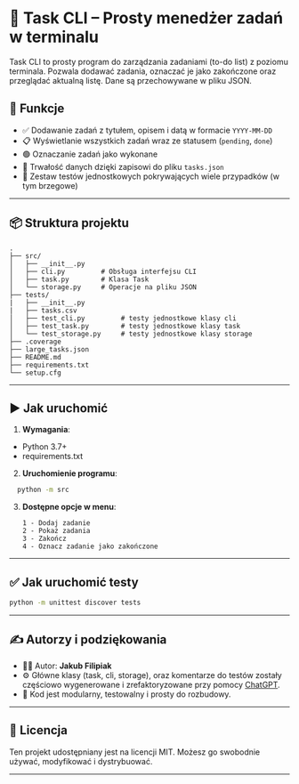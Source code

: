 # 📝 Task CLI – Prosty menedżer zadań w terminalu

Task CLI to prosty program do zarządzania zadaniami (to-do list) z poziomu terminala. Pozwala dodawać zadania, oznaczać je jako zakończone oraz przeglądać aktualną listę. Dane są przechowywane w pliku JSON.

## 🚀 Funkcje

* ✅ Dodawanie zadań z tytułem, opisem i datą w formacie `YYYY-MM-DD`
* 📋 Wyświetlanie wszystkich zadań wraz ze statusem (`pending`, `done`)
* 🟢 Oznaczanie zadań jako wykonane
* 📀 Trwałość danych dzięki zapisowi do pliku `tasks.json`
* 🧪 Zestaw testów jednostkowych pokrywających wiele przypadków (w tym brzegowe)

---

## 📦 Struktura projektu

```
.
├── src/
│   ├── __init__.py
│   ├── cli.py         # Obsługa interfejsu CLI
│   ├── task.py        # Klasa Task
│   └── storage.py     # Operacje na pliku JSON
├── tests/
|	├── __init__.py		
|	├── tasks.csv
│   ├── test_cli.py         # testy jednostkowe klasy cli
│   ├── test_task.py        # testy jednostkowe klasy task
│   └── test_storage.py		# testy jednostkowe klasy storage
├── .coverage 
├── large_tasks.json       
├── README.md
├── requirements.txt
└── setup.cfg
```

---

## ▶️ Jak uruchomić

1. **Wymagania**:

* Python 3.7+
* requirements.txt

2. **Uruchomienie programu**:

```bash
  python -m src
```

3. **Dostępne opcje w menu**:

   ```
   1 - Dodaj zadanie
   2 - Pokaż zadania
   3 - Zakończ
   4 - Oznacz zadanie jako zakończone
   ```

---

## ✅ Jak uruchomić testy

```bash
python -m unittest discover tests
```

---


## ✍️ Autorzy i podziękowania

* 👨‍💻 Autor: **Jakub Filipiak**
* ⚙️ Główne klasy  (task, cli, storage), oraz komentarze do testów zostały częściowo wygenerowane i zrefaktoryzowane przy pomocy [ChatGPT](https://openai.com/chatgpt).
* 📆 Kod jest modularny, testowalny i prosty do rozbudowy.

---

## 📄 Licencja

Ten projekt udostępniany jest na licencji MIT. Możesz go swobodnie używać, modyfikować i dystrybuować.

---
